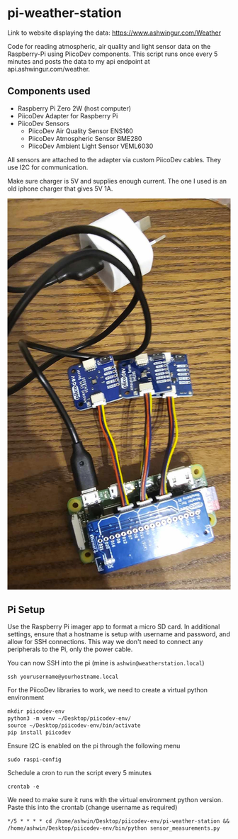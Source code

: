 # pi-weather-station
Link to website displaying the data: https://www.ashwingur.com/Weather

Code for reading atmospheric, air quality and light sensor data on the Raspberry-Pi using PiicoDev components. This script runs once every 5 minutes and posts the data to my api endpoint at api.ashwingur.com/weather.

## Components used

- Raspberry Pi Zero 2W (host computer)
- PiicoDev Adapter for Raspberry Pi
- PiicoDev Sensors
  - PiicoDev Air Quality Sensor ENS160
  - PiicoDev Atmospheric Sensor BME280
  - PiicoDev Ambient Light Sensor VEML6030

All sensors are attached to the adapter via custom PiicoDev cables. They use I2C for communication.

Make sure charger is 5V and supplies enough current. The one I used is an old iphone charger that gives 5V 1A.

![Physical Setup](setup.jpg)

## Pi Setup

Use the Raspberry Pi imager app to format a micro SD card. In additional settings, ensure that a hostname is setup with username and password, and allow for SSH connections. This way we don't need to connect any peripherals to the Pi, only the power cable.

You can now SSH into the pi (mine is `ashwin@weatherstation.local`)

```
ssh yourusername@yourhostname.local
```

For the PiicoDev libraries to work, we need to create a virtual python environment

```
mkdir piicodev-env
python3 -m venv ~/Desktop/piicodev-env/
source ~/Desktop/piicodev-env/bin/activate
pip install piicodev
```

Ensure I2C is enabled on the pi through the following menu

```
sudo raspi-config
```

Schedule a cron to run the script every 5 minutes

```
crontab -e
```

We need to make sure it runs with the virtual environment python version. Paste this into the crontab (change username as required)

```
*/5 * * * * cd /home/ashwin/Desktop/piicodev-env/pi-weather-station && /home/ashwin/Desktop/piicodev-env/bin/python sensor_measurements.py
```
